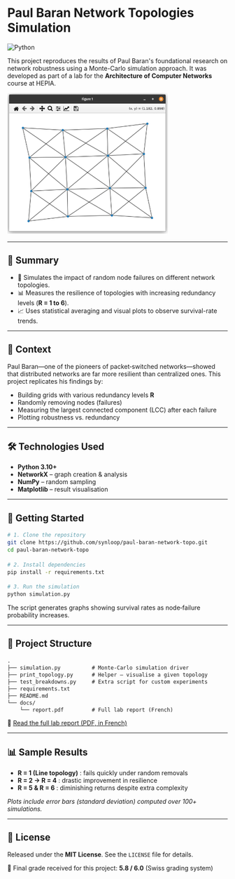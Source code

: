 # Paul Baran Network Topologies Simulation
![Python](https://img.shields.io/badge/python-3.10+-blue)

This project reproduces the results of Paul Baran's foundational research on network robustness using a Monte-Carlo simulation approach. It was developed as part of a lab for the **Architecture of Computer Networks** course at HEPIA.

![Topology sample](docs/graph_result.png)

---

## 📌 Summary
- 🔬 Simulates the impact of random node failures on different network topologies.  
- 📊 Measures the resilience of topologies with increasing redundancy levels (**R = 1 to 6**).  
- 📈 Uses statistical averaging and visual plots to observe survival-rate trends.

---

## 🧠 Context
Paul Baran—one of the pioneers of packet‑switched networks—showed that distributed networks are far more resilient than centralized ones. This project replicates his findings by:

- Building grids with various redundancy levels **R**  
- Randomly removing nodes (failures)  
- Measuring the largest connected component (LCC) after each failure  
- Plotting robustness vs. redundancy  

---

## 🛠 Technologies Used
- **Python 3.10+**  
- **NetworkX** – graph creation & analysis  
- **NumPy** – random sampling  
- **Matplotlib** – result visualisation  

---

## 🚀 Getting Started

```bash
# 1. Clone the repository
git clone https://github.com/synloop/paul-baran-network-topo.git
cd paul-baran-network-topo

# 2. Install dependencies
pip install -r requirements.txt

# 3. Run the simulation
python simulation.py
```

The script generates graphs showing survival rates as node‑failure probability increases.

---

## 📁 Project Structure
```text
.
├── simulation.py          # Monte‑Carlo simulation driver
├── print_topology.py      # Helper – visualise a given topology
├── test_breakdowns.py     # Extra script for custom experiments
├── requirements.txt
├── README.md
└── docs/
    └── report.pdf         # Full lab report (French)
```
📄 [Read the full lab report (PDF, in French)](docs/report.pdf)

---

## 📊 Sample Results
- **R = 1 (Line topology)** : fails quickly under random removals  
- **R = 2 → R = 4** : drastic improvement in resilience  
- **R = 5 & R = 6** : diminishing returns despite extra complexity  

*Plots include error bars (standard deviation) computed over 100+ simulations.*

---

## 📄 License
Released under the **MIT License**. See the `LICENSE` file for details.

📝 Final grade received for this project: **5.8 / 6.0** (Swiss grading system)
